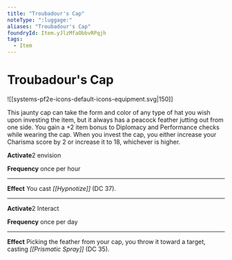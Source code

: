 ```yaml
---
title: "Troubadour's Cap"
noteType: ":luggage:"
aliases: "Troubadour's Cap"
foundryId: Item.yJlzMfaObbvRPqjh
tags:
  - Item
---
```


# Troubadour's Cap
![[systems-pf2e-icons-default-icons-equipment.svg|150]]

This jaunty cap can take the form and color of any type of hat you wish upon investing the item, but it always has a peacock feather jutting out from one side. You gain a +2 item bonus to Diplomacy and Performance checks while wearing the cap. When you invest the cap, you either increase your Charisma score by 2 or increase it to 18, whichever is higher.

**Activate**2 envision

**Frequency** once per hour

* * *

**Effect** You cast _[[Hypnotize]]_ (DC 37).

* * *

**Activate**2 Interact

**Frequency** once per day

* * *

**Effect** Picking the feather from your cap, you throw it toward a target, casting _[[Prismatic Spray]]_ (DC 35).
